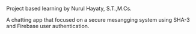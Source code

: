 Project based learning by Nurul Hayaty, S.T.,M.Cs.

A chatting app that focused on a secure mesangging system using SHA-3 and Firebase user authentication.
